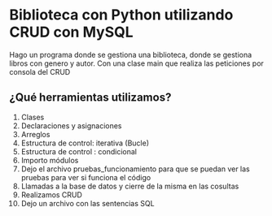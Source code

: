 # Biblioteca con Python utilizando CRUD con MySQL
Hago un programa donde se gestiona una biblioteca, donde se gestiona libros con genero y autor. Con una clase main que realiza las peticiones por consola del CRUD

## ¿Qué herramientas utilizamos?

 1.  Clases
 2. Declaraciones y asignaciones 
 3. Arreglos
 4. Estructura de control: iterativa (Bucle)
 5. Estructura de control : condicional
 6. Importo módulos 
 7. Dejo el archivo pruebas_funcionamiento para que se puedan ver las pruebas para ver si funciona el código
 9. Llamadas a la base de datos y cierre de la misma en las cosultas
 10. Realizamos CRUD
 11. Dejo un archivo con las sentencias SQL
